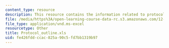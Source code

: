 ```yaml
---
content_type: resource
description: This resource contains the information related to protocol outline.
file: /media/https%3A/open-learning-course-data-rc.s3.amazonaws.com/12-119-analytical-techniques-for-studying-environmental-and-geologic-samples-spring-2011/fe426fddccac825a90c5fd7bb1319b97_Protocol_outline.xls
file_type: application/vnd.ms-excel
resourcetype: Other
title: Protocol_outline.xls
uid: fe426fdd-ccac-825a-90c5-fd7bb1319b97
---
```

